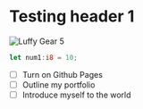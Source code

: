 # Testing header 1
![Luffy Gear 5](https://www.dexerto.com/cdn-image/wp-content/uploads/2023/08/14/one-piece-gear-5-luffy.jpeg?width=1200&quality=60&format=auto)

``` rust
let num1:i8 = 10;
```
- [ ] Turn on Github Pages
- [ ] Outline my portfolio
- [ ] Introduce myself to the world

